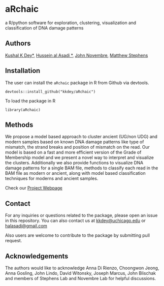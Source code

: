 # aRchaic

a R/python software for exploration, clustering, visualization and classification of DNA damage patterns 

## Authors

[Kushal K Dey*](http://kkdey.github.io/), [Hussein al Asadi
*](https://halasadi.wordpress.com/), [John Novembre](http://jnpopgen.org/), [Matthew Stephens](http://stephenslab.uchicago.edu/)


## Installation

The user can install the `aRchaic` package in R from Github via devtools.

```
devtools::install_github("kkdey/aRchaic")
```

To load the package in R

```
library(aRchaic)
```

## Methods

We propose a model based approach to cluster ancient (UG/non UDG) and modern samples based on known DNA damage patterns like type of mismatch, the strand breaks and position of mismatch on the read. Our model is based on a fast and more efficient version of the Grade of Membership model and we present a novel way to interpret and visualize the clusters. Additionally we also provide functions to visualize DNA damage patterns for a single BAM file, methods to classify each read in the BAM file as modern or ancient, along with model based classification techniques for moderns and ancient samples.


Check our [Project Webpage](https://kkdey.github.io/aRchaic/)

## Contact

For any inquiries or questions related to the package, please open an issue in this repository. You can also contact us at [kkdey@uchicago.edu](kkdey@uchicago.edu) or [halasadi@gmail.com](halasadi@uchicago.edu)


Also users are welcome to contribute to the package by submitting pull request. 

## Acknowledgements

The authors would like to acknowledge Anna Di Rienzo, Choongwon Jeong, Anna Gosling, John Lindo, David Witonsky, Joseph Marcus, John Blischak and members of Stephens Lab and Novembre Lab for helpful discussions.



